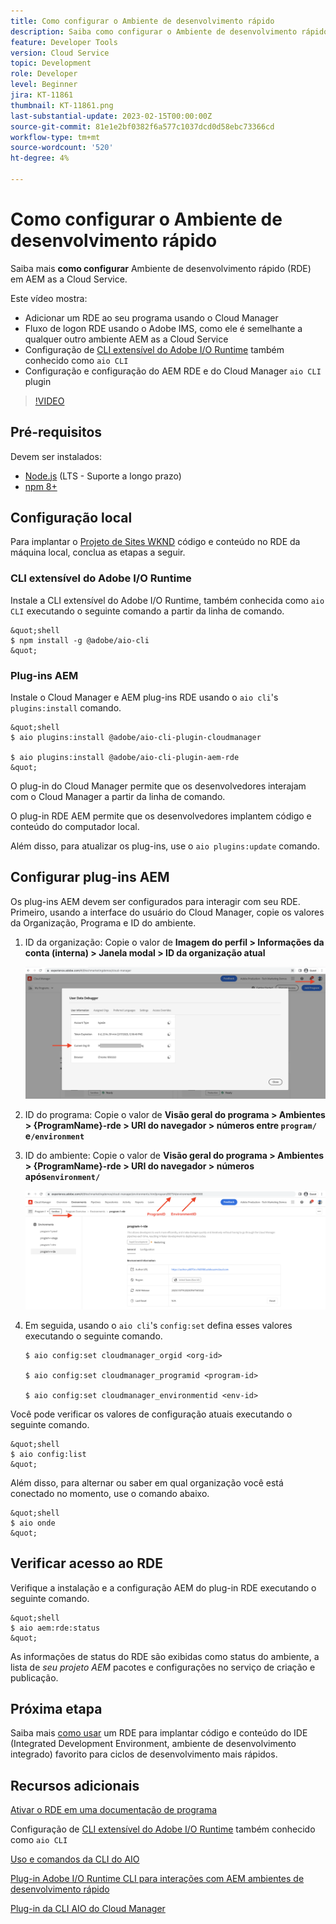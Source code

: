 ```yaml
---
title: Como configurar o Ambiente de desenvolvimento rápido
description: Saiba como configurar o Ambiente de desenvolvimento rápido para AEM as a Cloud Service.
feature: Developer Tools
version: Cloud Service
topic: Development
role: Developer
level: Beginner
jira: KT-11861
thumbnail: KT-11861.png
last-substantial-update: 2023-02-15T00:00:00Z
source-git-commit: 81e1e2bf0382f6a577c1037dcd0d58ebc73366cd
workflow-type: tm+mt
source-wordcount: '520'
ht-degree: 4%

---
```



# Como configurar o Ambiente de desenvolvimento rápido

Saiba mais **como configurar** Ambiente de desenvolvimento rápido (RDE) em AEM as a Cloud Service.

Este vídeo mostra:

- Adicionar um RDE ao seu programa usando o Cloud Manager
- Fluxo de logon RDE usando o Adobe IMS, como ele é semelhante a qualquer outro ambiente AEM as a Cloud Service
- Configuração de [CLI extensível do Adobe I/O Runtime](https://developer.adobe.com/runtime/docs/guides/tools/cli_install/) também conhecido como `aio CLI`
- Configuração e configuração do AEM RDE e do Cloud Manager `aio CLI` plugin

>[!VIDEO](https://video.tv.adobe.com/v/3415490/?quality=12&learn=on)

## Pré-requisitos

Devem ser instalados:

- [Node.js](https://nodejs.org/en/) (LTS - Suporte a longo prazo)
- [npm 8+](https://docs.npmjs.com/)

## Configuração local

Para implantar o [Projeto de Sites WKND](https://github.com/adobe/aem-guides-wknd#aem-wknd-sites-project) código e conteúdo no RDE da máquina local, conclua as etapas a seguir.

### CLI extensível do Adobe I/O Runtime

Instale a CLI extensível do Adobe I/O Runtime, também conhecida como `aio CLI` executando o seguinte comando a partir da linha de comando.

    &quot;shell
    $ npm install -g @adobe/aio-cli
    &quot;

### Plug-ins AEM

Instale o Cloud Manager e AEM plug-ins RDE usando o `aio cli`&#39;s `plugins:install` comando.

    &quot;shell
    $ aio plugins:install @adobe/aio-cli-plugin-cloudmanager
    
    $ aio plugins:install @adobe/aio-cli-plugin-aem-rde
    &quot;

O plug-in do Cloud Manager permite que os desenvolvedores interajam com o Cloud Manager a partir da linha de comando.

O plug-in RDE AEM permite que os desenvolvedores implantem código e conteúdo do computador local.

Além disso, para atualizar os plug-ins, use o `aio plugins:update` comando.

## Configurar plug-ins AEM

Os plug-ins AEM devem ser configurados para interagir com seu RDE. Primeiro, usando a interface do usuário do Cloud Manager, copie os valores da Organização, Programa e ID do ambiente.

1. ID da organização: Copie o valor de **Imagem do perfil > Informações da conta (interna) > Janela modal > ID da organização atual**

   ![ID da organização](./assets/Org-ID.png)

1. ID do programa: Copie o valor de **Visão geral do programa > Ambientes > {ProgramName}-rde > URI do navegador > números entre `program/` e`/environment`**

1. ID do ambiente: Copie o valor de **Visão geral do programa > Ambientes > {ProgramName}-rde > URI do navegador > números após`environment/`**

   ![ID de Programa e Ambiente](./assets/Program-Environment-Id.png)

1. Em seguida, usando o `aio cli`&#39;s `config:set` defina esses valores executando o seguinte comando.

   ```shell
   $ aio config:set cloudmanager_orgid <org-id>
   
   $ aio config:set cloudmanager_programid <program-id>
   
   $ aio config:set cloudmanager_environmentid <env-id>
   ```

Você pode verificar os valores de configuração atuais executando o seguinte comando.

    &quot;shell
    $ aio config:list
    &quot;

Além disso, para alternar ou saber em qual organização você está conectado no momento, use o comando abaixo.

    &quot;shell
    $ aio onde
    &quot;

## Verificar acesso ao RDE

Verifique a instalação e a configuração AEM do plug-in RDE executando o seguinte comando.

    &quot;shell
    $ aio aem:rde:status
    &quot;

As informações de status do RDE são exibidas como status do ambiente, a lista de _seu projeto AEM_ pacotes e configurações no serviço de criação e publicação.

## Próxima etapa

Saiba mais [como usar](./how-to-use.md) um RDE para implantar código e conteúdo do IDE (Integrated Development Environment, ambiente de desenvolvimento integrado) favorito para ciclos de desenvolvimento mais rápidos.


## Recursos adicionais

[Ativar o RDE em uma documentação de programa](https://experienceleague.adobe.com/docs/experience-manager-cloud-service/content/implementing/developing/rapid-development-environments.html#enabling-rde-in-a-program)

Configuração de [CLI extensível do Adobe I/O Runtime](https://developer.adobe.com/runtime/docs/guides/tools/cli_install/) também conhecido como `aio CLI`

[Uso e comandos da CLI do AIO](https://github.com/adobe/aio-cli#usage)

[Plug-in Adobe I/O Runtime CLI para interações com AEM ambientes de desenvolvimento rápido](https://github.com/adobe/aio-cli-plugin-aem-rde#aio-cli-plugin-aem-rde)

[Plug-in da CLI AIO do Cloud Manager](https://github.com/adobe/aio-cli-plugin-cloudmanager)
